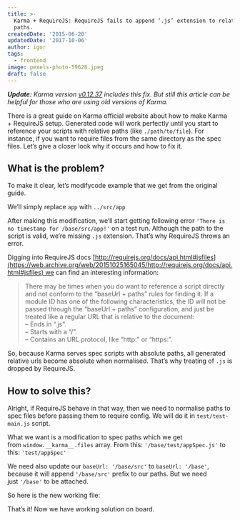 ```yaml
---
title: >-
  Karma + RequireJS: RequireJS fails to append ‘.js’ extension to relative
  paths.
createdDate: '2015-06-20'
updatedDate: '2017-10-06'
author: igor
tags:
  - frontend
image: pexels-photo-59628.jpeg
draft: false
---
```


_**Update:** Karma version [v0.12.37](https://web.archive.org/web/20151025165045/https://github.com/karma-runner/karma/blob/v0.12.37/CHANGELOG.md) includes this fix. But still this article can be helpful for those who are using old versions of Karma._

There is a great guide on Karma official website about how to make Karma + RequireJS setup. Generated code will work perfectly until you start to reference your scripts with relative paths (like `./path/to/file`). For instance, if you want to require files from the same directory as the spec files. Let’s give a closer look why it occurs and how to fix it.

## What is the problem?

To make it clear, let’s modifycode example that we get from the original guide.

We’ll simply replace `app` with `../src/app`

After making this modification, we’ll start getting following error `'There is no timestamp for /base/src/app!'` on a test run. Although the path to the script is valid, we’re missing `.js` extension. That’s why RequireJS throws an error.

Digging into RequireJS docs [http://requirejs.org/docs/api.html#jsfiles](https://web.archive.org/web/20151025165045/http://requirejs.org/docs/api.html#jsfiles) we can find an interesting information:

> There may be times when you do want to reference a script directly and not conform to the “baseUrl + paths” rules for finding it. If a module ID has one of the following characteristics, the ID will not be passed through the “baseUrl + paths” configuration, and just be treated like a regular URL that is relative to the document:  
> – Ends in “.js”.  
> – Starts with a “/”.  
> – Contains an URL protocol, like “http&#x3A;” or “https&#x3A;”.

So, because Karma serves spec scripts with absolute paths, all generated relative urls become absolute when normalised. That’s why treating of `.js` is dropped by RequireJS.

## How to solve this?

Alright, if RequireJS behave in that way, then we need to normalise paths to spec files before passing them to require config. We will do it in `test/test-main.js` script.

What we want is a modification to spec paths which we get from `window.__karma__.files` array. From this: `'/base/test/appSpec.js'` to this: `'test/appSpec'`

We need also update our `baseUrl: '/base/src'` to `baseUrl: '/base'`, because it will append `'/base/src'` prefix to our paths. But we need just `'/base'` to be attached.

So here is the new working file:  

That’s it! Now we have working solution on board.

